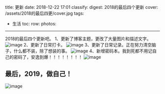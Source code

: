 title: 更新
date: 2018-12-22 17:01
classify:
digest: 2018的最后四个更新
cover: /assets/2018的最后四更/cover.jpg
tags:
- 生活
toc:
row:
photos:
---
2018的最后四个更新吧。
1、更新了博客主题，更改了大量图片和描述文字。
![image](/assets/2018的最后四更/1.jpg)
2、更新了日常打卡。
![image](/assets/2018的最后四更/2.png)
3、更新了日常记录。正在努力清空脑子，什么都不装，除了想装的事。
![image](/assets/2018的最后四更/3.jpg)
4、新增密码本。我到死都不用记自己的密码了，安逸到爆！！！！！！！！
![image](/assets/2018的最后四更/4.png)

## 最后，2019，做自己！
![image](/assets/2018的最后四更/cover.jpg)